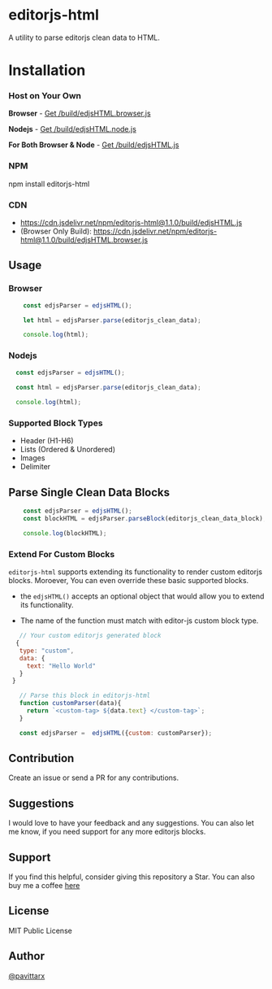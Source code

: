 # editorjs-html
A utility to parse editorjs clean data to HTML. 


# Installation

### Host on Your Own

**Browser** - [Get /build/edjsHTML.browser.js](./build/edjsHTML.browser.js)

**Nodejs** -  [Get /build/edjsHTML.node.js](./build/edjsHTML.node.js)

**For Both Browser & Node** - [Get /build/edjsHTML.js](./build/edjsHTML.js)

### NPM 

npm install editorjs-html

### CDN
* https://cdn.jsdelivr.net/npm/editorjs-html@1.1.0/build/edjsHTML.js
* (Browser Only Build): https://cdn.jsdelivr.net/npm/editorjs-html@1.1.0/build/edjsHTML.browser.js

## Usage

### Browser
```js
    const edjsParser = edjsHTML();

    let html = edjsParser.parse(editorjs_clean_data);

    console.log(html);
```

### Nodejs

```js
  const edjsParser = edjsHTML();
  
  const html = edjsParser.parse(editorjs_clean_data);

  console.log(html);
```

### Supported Block Types 

* Header (H1-H6)
* Lists (Ordered & Unordered)
* Images
* Delimiter 

## Parse Single Clean Data Blocks

```js
    const edjsParser = edjsHTML();
    const blockHTML = edjsParser.parseBlock(editorjs_clean_data_block);

    console.log(blockHTML);
```

### Extend For Custom Blocks 
`editorjs-html`  supports extending its functionality to render custom editorjs blocks. Moroever, You can even override these basic supported blocks.

* the `edjsHTML()` accepts an optional object that would allow you to extend its functionality. 

* The name of the function must match with editor-js custom block type. 

```js
   // Your custom editorjs generated block
  {
   type: "custom",
   data: {
     text: "Hello World"
   }
 }

```

```js
   // Parse this block in editorjs-html
   function customParser(data){
     return `<custom-tag> ${data.text} </custom-tag>`;
   }

   const edjsParser =  edjsHTML({custom: customParser});

```

## Contribution 
Create an issue or send a PR for any contributions.

## Suggestions 
I would love to have your feedback and any suggestions. You can also let me know, if you need support for any more editorjs blocks. 

## Support 
If you find this helpful, consider giving this repository a Star. You can also buy me a coffee [here](https://www.buymeacoffee.com/pavittarx)

## License 
MIT Public License

## Author 
[@pavittarx](https://github.com/pavittarx)

